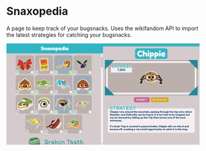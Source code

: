 # Snaxopedia
A page to keep track of your bugsnacks. Uses the wikifandom API to import the latest strategies for catching your bugsnacks.

![snaxopedia](./snaxopedia-vue/public/snaxopedia.png)
